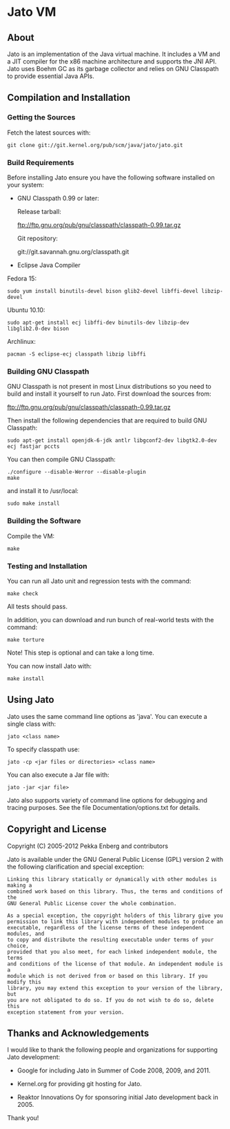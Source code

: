 # Jato VM

## About

Jato is an implementation of the Java virtual machine. It includes a VM and a
JIT compiler for the x86 machine architecture and supports the JNI API. Jato
uses Boehm GC as its garbage collector and relies on GNU Classpath to provide
essential Java APIs.

## Compilation and Installation

### Getting the Sources

Fetch the latest sources with:

    git clone git://git.kernel.org/pub/scm/java/jato/jato.git

### Build Requirements

Before installing Jato ensure you have the following software installed on your
system:

  - GNU Classpath 0.99 or later:

    Release tarball:

    ftp://ftp.gnu.org/pub/gnu/classpath/classpath-0.99.tar.gz

    Git repository:

    git://git.savannah.gnu.org/classpath.git

  - Eclipse Java Compiler

Fedora 15:

    sudo yum install binutils-devel bison glib2-devel libffi-devel libzip-devel

Ubuntu 10.10:

    sudo apt-get install ecj libffi-dev binutils-dev libzip-dev libglib2.0-dev bison

Archlinux:

    pacman -S eclipse-ecj classpath libzip libffi

### Building GNU Classpath

GNU Classpath is not present in most Linux distributions so you need to
build and install it yourself to run Jato. First download the sources
from:

  ftp://ftp.gnu.org/pub/gnu/classpath/classpath-0.99.tar.gz

Then install the following dependencies that are required to build GNU
Classpath:

    sudo apt-get install openjdk-6-jdk antlr libgconf2-dev libgtk2.0-dev ecj fastjar pccts

You can then compile GNU Classpath:

    ./configure --disable-Werror --disable-plugin
    make

and install it to /usr/local:

    sudo make install

### Building the Software

Compile the VM:

    make

### Testing and Installation

You can run all Jato unit and regression tests with the command:

    make check

All tests should pass.

In addition, you can download and run bunch of real-world tests with the
command:

    make torture

Note! This step is optional and can take a long time.

You can now install Jato with:

    make install

## Using Jato

Jato uses the same command line options as 'java'. You can execute a single
class with:

    jato <class name>

To specify classpath use:

    jato -cp <jar files or directories> <class name>

You can also execute a Jar file with:

    jato -jar <jar file>

Jato also supports variety of command line options for debugging and tracing
purposes. See the file Documentation/options.txt for details.

## Copyright and License

Copyright (C) 2005-2012  Pekka Enberg and contributors

Jato is available under the GNU General Public License (GPL) version 2 with the
following clarification and special exception:

    Linking this library statically or dynamically with other modules is making a
    combined work based on this library. Thus, the terms and conditions of the
    GNU General Public License cover the whole combination.

    As a special exception, the copyright holders of this library give you
    permission to link this library with independent modules to produce an
    executable, regardless of the license terms of these independent modules, and
    to copy and distribute the resulting executable under terms of your choice,
    provided that you also meet, for each linked independent module, the terms
    and conditions of the license of that module. An independent module is a
    module which is not derived from or based on this library. If you modify this
    library, you may extend this exception to your version of the library, but
    you are not obligated to do so. If you do not wish to do so, delete this
    exception statement from your version.

## Thanks and Acknowledgements

I would like to thank the following people and organizations for supporting
Jato development:

- Google for including Jato in Summer of Code 2008, 2009, and 2011.

- Kernel.org for providing git hosting for Jato.

- Reaktor Innovations Oy for sponsoring initial Jato development back in 2005.

Thank you!

